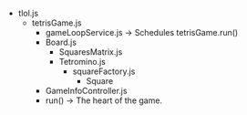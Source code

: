  * tlol.js
    * tetrisGame.js
       * gameLoopService.js -> Schedules tetrisGame.run()
       * Board.js
          * SquaresMatrix.js
          * Tetromino.js
             * squareFactory.js
                * Square
       * GameInfoController.js
       * run() -> The heart of the game.
